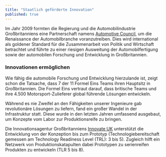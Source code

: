 ```yaml
---
title: "Staatlich geförderte Innovation"
published: true
---
```


Im Jahr 2009 formten die Regierung und die Automobilindustrie Großbritanniens eine Partnerschaft namens [Automotive Council](http://www.automotivecouncil.co.uk/), um die Renaissance der Automobilbranche voranzutreiben. Dies wird international als goldener Standard für die Zusammenarbeit von Politik und Wirtschaft betrachtet und führte zu einer riesigen Ausweitung der Automobilfertigung sowie der automobilen Forschung und Entwicklung in Großbritannien.

### Innovationen ermöglichen

Wie fähig die automobile Forschung und Entwicklung hierzulande ist, zeigt schon die Tatsache, dass 7 der 11 Formel Eins Teams ihren Hauptsitz in Großbritannien. Die Formel Eins vertraut darauf, dass britische Teams und ihre 4.500 Motorsport-Zulieferer global führende Lösungen entwickeln.

Während es nie Zweifel an den Fähigkeiten unserer Ingenieure gab revolutionäre Lösungen zu liefern, fand ein großer Wandel in der Infrastruktur statt. Diese wurde in den letzten Jahren umfassend ausgebaut, um Konzepte vom Labor zur Produktionsreife zu bringen.

Die Innovationsagentur Großbritanniens [Innovate UK](https://www.gov.uk/government/organisations/innovate-uk) unterstützt die Entwicklung von der Konzeption bis zum Prototyp (Technologiebereitschaft gemessen am Technology Readiness Level (TRL): 3 bis 5). Zugleich hilft ein Netzwerk von Produktionskatapulten dabei Prototypen zu serienreifen Produkten zu entwickeln (TLR 5 bis 8).

